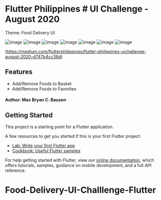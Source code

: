 # Flutter Philippines # UI Challenge - August 2020

Theme: Food Delivery UI

![image](https://user-images.githubusercontent.com/35340090/89119126-45607900-d4de-11ea-9456-899a1ce72986.png)
![image](https://user-images.githubusercontent.com/35340090/89119146-6cb74600-d4de-11ea-8f2b-d31227adfbd7.png)
![image](https://user-images.githubusercontent.com/35340090/89119148-717bfa00-d4de-11ea-92f3-852bd956977f.png)
![image](https://user-images.githubusercontent.com/35340090/89119149-76d94480-d4de-11ea-8ccb-defd2421ef3d.png)
![image](https://user-images.githubusercontent.com/35340090/89119152-7e005280-d4de-11ea-9eef-0a5ba26fca2c.png)
![image](https://user-images.githubusercontent.com/35340090/89119162-93757c80-d4de-11ea-9ff6-ba9cb57ef703.png)
![image](https://user-images.githubusercontent.com/35340090/89119165-97a19a00-d4de-11ea-920a-57032340db11.png)

(https://medium.com/flutterphilippines/flutter-philippines-uichallenge-august-2020-d747b4cc38d)

## Features
- Add/Remove Foods to Basket
- Add/Remove Foods to Favorites

#### Author: Max Bryan C. Bauzon

## Getting Started

This project is a starting point for a Flutter application.

A few resources to get you started if this is your first Flutter project:

- [Lab: Write your first Flutter app](https://flutter.dev/docs/get-started/codelab)
- [Cookbook: Useful Flutter samples](https://flutter.dev/docs/cookbook)

For help getting started with Flutter, view our
[online documentation](https://flutter.dev/docs), which offers tutorials,
samples, guidance on mobile development, and a full API reference.
# Food-Delivery-UI-Challlenge-Flutter
